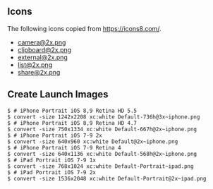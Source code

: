 ## Icons

The following icons copied from https://icons8.com/.

* camera@2x.png
* clipboard@2x.png
* external@2x.png
* list@2x.png
* share@2x.png

## Create Launch Images

```
$ # iPhone Portrait iOS 8,9 Retina HD 5.5
$ convert -size 1242x2208 xc:white Default-736h@3x~iphone.png
$ # iPhone Portrait iOS 8,9 Retina HD 4.7
$ convert -size 750x1334 xc:white Default-667h@2x~iphone.png
$ # iPhone Portrait iOS 7-9 2x
$ convert -size 640x960 xc:white Default@2x~iphone.png
$ # iPhone Portrait iOS 7-9 Retina 4
$ convert -size 640x1136 xc:white Default-568h@2x~iphone.png
$ # iPad Portrait iOS 7-9 1x
$ convert -size 768x1024 xc:white Default-Portrait~ipad.png
$ # iPad Portrait iOS 7-9 2x
$ convert -size 1536x2048 xc:white Default-Portrait@2x~ipad.png
```
